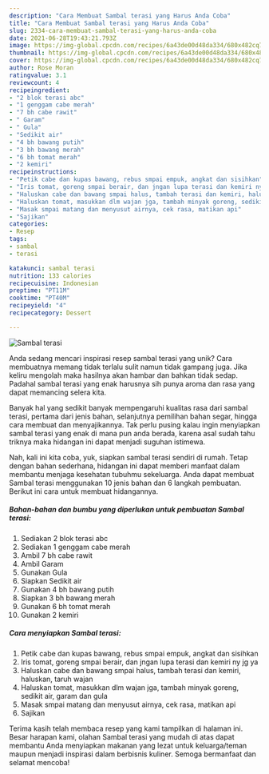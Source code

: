 ```yaml
---
description: "Cara Membuat Sambal terasi yang Harus Anda Coba"
title: "Cara Membuat Sambal terasi yang Harus Anda Coba"
slug: 2334-cara-membuat-sambal-terasi-yang-harus-anda-coba
date: 2021-06-28T19:43:21.793Z
image: https://img-global.cpcdn.com/recipes/6a43de00d48da334/680x482cq70/sambal-terasi-foto-resep-utama.jpg
thumbnail: https://img-global.cpcdn.com/recipes/6a43de00d48da334/680x482cq70/sambal-terasi-foto-resep-utama.jpg
cover: https://img-global.cpcdn.com/recipes/6a43de00d48da334/680x482cq70/sambal-terasi-foto-resep-utama.jpg
author: Rose Moran
ratingvalue: 3.1
reviewcount: 4
recipeingredient:
- "2 blok terasi abc"
- "1 genggam cabe merah"
- "7 bh cabe rawit"
- " Garam"
- " Gula"
- "Sedikit air"
- "4 bh bawang putih"
- "3 bh bawang merah"
- "6 bh tomat merah"
- "2 kemiri"
recipeinstructions:
- "Petik cabe dan kupas bawang, rebus smpai empuk, angkat dan sisihkan"
- "Iris tomat, goreng smpai berair, dan jngan lupa terasi dan kemiri ny jg ya"
- "Haluskan cabe dan bawang smpai halus, tambah terasi dan kemiri, haluskan, taruh wajan"
- "Haluskan tomat, masukkan dlm wajan jga, tambah minyak goreng, sedikit air, garam dan gula"
- "Masak smpai matang dan menyusut airnya, cek rasa, matikan api"
- "Sajikan"
categories:
- Resep
tags:
- sambal
- terasi

katakunci: sambal terasi 
nutrition: 133 calories
recipecuisine: Indonesian
preptime: "PT11M"
cooktime: "PT40M"
recipeyield: "4"
recipecategory: Dessert

---
```



![Sambal terasi](https://img-global.cpcdn.com/recipes/6a43de00d48da334/680x482cq70/sambal-terasi-foto-resep-utama.jpg)

Anda sedang mencari inspirasi resep sambal terasi yang unik? Cara membuatnya memang tidak terlalu sulit namun tidak gampang juga. Jika keliru mengolah maka hasilnya akan hambar dan bahkan tidak sedap. Padahal sambal terasi yang enak harusnya sih punya aroma dan rasa yang dapat memancing selera kita.

Banyak hal yang sedikit banyak mempengaruhi kualitas rasa dari sambal terasi, pertama dari jenis bahan, selanjutnya pemilihan bahan segar, hingga cara membuat dan menyajikannya. Tak perlu pusing kalau ingin menyiapkan sambal terasi yang enak di mana pun anda berada, karena asal sudah tahu triknya maka hidangan ini dapat menjadi suguhan istimewa.




Nah, kali ini kita coba, yuk, siapkan sambal terasi sendiri di rumah. Tetap dengan bahan sederhana, hidangan ini dapat memberi manfaat dalam membantu menjaga kesehatan tubuhmu sekeluarga. Anda dapat membuat Sambal terasi menggunakan 10 jenis bahan dan 6 langkah pembuatan. Berikut ini cara untuk membuat hidangannya.

<!--inarticleads1-->

##### Bahan-bahan dan bumbu yang diperlukan untuk pembuatan Sambal terasi:

1. Sediakan 2 blok terasi abc
1. Sediakan 1 genggam cabe merah
1. Ambil 7 bh cabe rawit
1. Ambil  Garam
1. Gunakan  Gula
1. Siapkan Sedikit air
1. Gunakan 4 bh bawang putih
1. Siapkan 3 bh bawang merah
1. Gunakan 6 bh tomat merah
1. Gunakan 2 kemiri




<!--inarticleads2-->

##### Cara menyiapkan Sambal terasi:

1. Petik cabe dan kupas bawang, rebus smpai empuk, angkat dan sisihkan
1. Iris tomat, goreng smpai berair, dan jngan lupa terasi dan kemiri ny jg ya
1. Haluskan cabe dan bawang smpai halus, tambah terasi dan kemiri, haluskan, taruh wajan
1. Haluskan tomat, masukkan dlm wajan jga, tambah minyak goreng, sedikit air, garam dan gula
1. Masak smpai matang dan menyusut airnya, cek rasa, matikan api
1. Sajikan




Terima kasih telah membaca resep yang kami tampilkan di halaman ini. Besar harapan kami, olahan Sambal terasi yang mudah di atas dapat membantu Anda menyiapkan makanan yang lezat untuk keluarga/teman maupun menjadi inspirasi dalam berbisnis kuliner. Semoga bermanfaat dan selamat mencoba!

